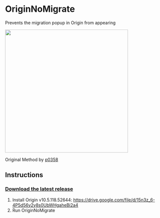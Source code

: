 # OriginNoMigrate

Prevents the migration popup in Origin from appearing 

<img src="https://user-images.githubusercontent.com/13797470/225176539-4976f890-d7d0-4e1e-bae5-74a70cc42551.png" width=400/>

Original Method by [p0358](https://twitter.com/p0358/status/1626811868412010497)


## Instructions

### [Download the latest release](https://github.com/Dyvinia/OriginNoMigrate/releases)

1. Install Origin v10.5.118.52644: https://drive.google.com/file/d/15n3z_6-4P5d56y2y8s0UbWHgaheBi2a4
2. Run OriginNoMigrate